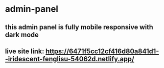 # admin-panel
## this admin panel is fully mobile responsive with dark mode
## live site link: https://6471f5cc12cf416d80a841d1--iridescent-fenglisu-54062d.netlify.app/
